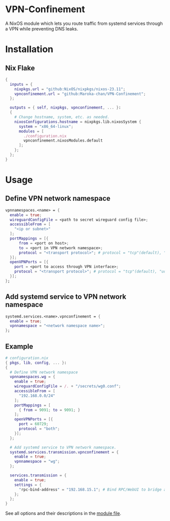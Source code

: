 # VPN-Confinement
A NixOS module which lets you route traffic from systemd services through a VPN while preventing DNS leaks.

# Installation

## Nix Flake

```nix
{
  inputs = {
    nixpkgs.url = "github:NixOS/nixpkgs/nixos-23.11";
    vpnconfinement.url = "github:Maroka-chan/VPN-Confinement";
  };

  outputs = { self, nixpkgs, vpnconfinement, ... }:
  {
    # Change hostname, system, etc. as needed.
    nixosConfigurations.hostname = nixpkgs.lib.nixosSystem {
      system = "x86_64-linux";
      modules = [
        ./configuration.nix
        vpnconfinement.nixosModules.default
      ];
    };
  };
}

```

# Usage

## Define VPN network namespace

```nix
vpnnamespaces.<name> = {
  enable = true;
  wireguardConfigFile = <path to secret wireguard config file>;
  accessibleFrom = [
    "<ip or subnet>"
  ];
  portMappings = [{
      from = <port on host>;
      to = <port in VPN network namespace>;
      protocol = "<transport protocol>"; # protocol = "tcp"(default), "udp", or "both"
  }];
  openVPNPorts = [{
    port = <port to access through VPN interface>;
    protocol = "<transport protocol>"; # protocol = "tcp"(default), "udp", or "both"
  }];
};
```

## Add systemd service to VPN network namespace

```nix
systemd.services.<name>.vpnconfinement = {
  enable = true;
  vpnnamespace = "<network namespace name>";
};
```

## Example

```nix
# configuration.nix
{ pkgs, lib, config, ... }:
{
  # Define VPN network namespace
  vpnnamespaces.wg = {
    enable = true;
    wireguardConfigFile = /. + "/secrets/wg0.conf";
    accessibleFrom = [
      "192.168.0.0/24"
    ];
    portMappings = [
      { from = 9091; to = 9091; }
    ];
    openVPNPorts = [{
      port = 60729;
      protocol = "both";
    }];
  };

  # Add systemd service to VPN network namespace.
  systemd.services.transmission.vpnconfinement = {
    enable = true;
    vpnnamespace = "wg";
  };

  services.transmission = {
    enable = true;
    settings = {
      "rpc-bind-address" = "192.168.15.1"; # Bind RPC/WebUI to bridge address
    };
  };
}
```

See all options and their descriptions in the [module file](https://github.com/Maroka-chan/VPN-Confinement/blob/a62ed5b97b1556c8c1eb2bc38bf384caab7234fc/modules/vpnnetns.nix#L88).
